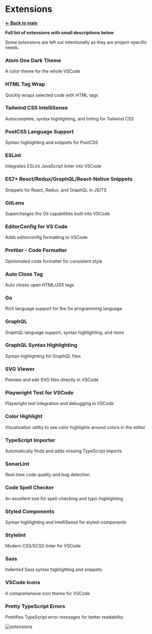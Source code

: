 # Extensions

[**<- Back to main**](../../README.md)

**Full list of extensions with small descriptions below**

Some extensions are left out intentionally as they are project-specific needs.

### **Atom One Dark Theme**

A color theme for the whole VSCode

### **HTML Tag Wrap**

Quickly wraps selected code with HTML tags

### **Tailwind CSS IntelliSense**

Autocomplete, syntax highlighting, and linting for Tailwind CSS

### **PostCSS Language Support**

Syntax highlighting and snippets for PostCSS

### **ESLint**

Integrates ESLint JavaScript linter into VSCode

### **ES7+ React/Redux/GraphQL/React-Native Snippets**

Snippets for React, Redux, and GraphQL in JS/TS

### **GitLens**

Supercharges the Git capabilities built into VSCode

### **EditorConfig for VS Code**

Adds editorconfig formatting to VSCode

### **Prettier - Code Formatter**

Opinionated code formatter for consistent style

### **Auto Close Tag**

Auto closes open HTML/JSX tags

### **Go**

Rich language support for the Go programming language

### **GraphQL**

GraphQL language support, syntax highlighting, and more

### **GraphQL Syntax Highlighting**

Syntax highlighting for GraphQL files

### **SVG Viewer**

Preview and edit SVG files directly in VSCode

### **Playwright Test for VSCode**

Playwright test integration and debugging in VSCode

### **Color Highlight**

Visualization utility to see color highlights around colors in the editor

### **TypeScript Importer**

Automatically finds and adds missing TypeScript imports

### **SonarLint**

Real-time code quality and bug detection

### **Code Spell Checker**

An excellent tool for spell-checking and typo-highlighting

### **Styled Components**

Syntax highlighting and IntelliSense for styled-components

### **Stylelint**

Modern CSS/SCSS linter for VSCode

### **Sass**

Indented Sass syntax highlighting and snippets

### **VSCode Icons**

A comprehensive icon theme for VSCode

### **Pretty TypeScript Errors**

Prettifies TypeScript error messages for better readability

![extensions](https://github.com/user-attachments/assets/da95a2a0-8a35-4bac-848f-685d089f71f5)
